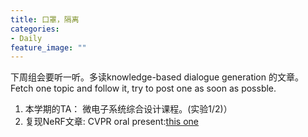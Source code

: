 ```yaml
---
title: 口罩，隔离
categories:
- Daily
feature_image: ""
---
```


下周组会要听一听。多读knowledge-based dialogue generation 的文章。Fetch one topic and follow it, try to post one as soon as possble.
<!-- more -->
1. 本学期的TA： 微电子系统综合设计课程。(实验1/2)）
2. 复现NeRF文章: CVPR oral present:[this one](https://bmild.github.io/rawnerf/)


